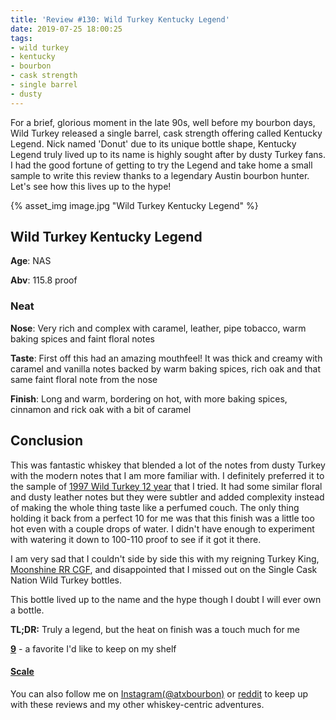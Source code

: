```yaml
---
title: 'Review #130: Wild Turkey Kentucky Legend'
date: 2019-07-25 18:00:25
tags:
- wild turkey
- kentucky
- bourbon
- cask strength
- single barrel
- dusty
---
```


For a brief, glorious moment in the late 90s, well before my bourbon days, Wild Turkey released a single barrel, cask strength offering called Kentucky Legend. Nick named 'Donut' due to its unique bottle shape, Kentucky Legend truly lived up to its name is highly sought after by dusty Turkey fans. I had the good fortune of getting to try the Legend and take home a small sample to write this review thanks to a legendary Austin bourbon hunter. Let's see how this lives up to the hype!

{% asset_img image.jpg "Wild Turkey Kentucky Legend" %}

## Wild Turkey Kentucky Legend
**Age**: NAS

**Abv**: 115.8 proof

### Neat
**Nose**: Very rich and complex with caramel, leather, pipe tobacco, warm baking spices and faint floral notes 

**Taste**: First off this had an amazing mouthfeel! It was thick and creamy with caramel and vanilla notes backed by warm baking spices, rich oak and that same faint floral note from the nose

**Finish**: Long and warm, bordering on hot, with more baking spices, cinnamon and rick oak with a bit of caramel

## Conclusion
This was fantastic whiskey that blended a lot of the notes from dusty Turkey with the modern notes that I am more familiar with. I definitely preferred it to the sample of [1997 Wild Turkey 12 year](https://atxbourbon.com/2019/04/06/Review-102-Wild-Turkey-12-year-Split-Label-1997/) that I tried. It had some similar floral and dusty leather notes but they were subtler and added complexity instead of making the whole thing taste like a perfumed couch. The only thing holding it back from a perfect 10 for me was that this finish was a little too hot even with a couple drops of water. I didn't have enough to experiment with watering it down to 100-110 proof to see if it got it there.

I am very sad that I couldn't side by side this with my reigning Turkey King, [Moonshine RR CGF](https://atxbourbon.com/2019/02/19/Reviews-76-77-Russel-s-Reserve-Single-Barrel-Showdown-Moonshine-vs-Tejas/), and disappointed that I missed out on the Single Cask Nation Wild Turkey bottles.

This bottle lived up to the name and the hype though I doubt I will ever own a bottle. 


**TL;DR:** Truly a legend, but the heat on finish was a touch much for me


[**9**](https://atxbourbon.com/tags/9/) - a favorite I'd like to keep on my shelf


#### [Scale](http://atxbourbon.com/Scale/)

You can also follow me on [Instagram(@atxbourbon)](https://www.instagram.com/atxbourbon/) or [reddit](https://www.reddit.com/r/scottmotorraddrinks/) to keep up with these reviews and my other whiskey-centric adventures.